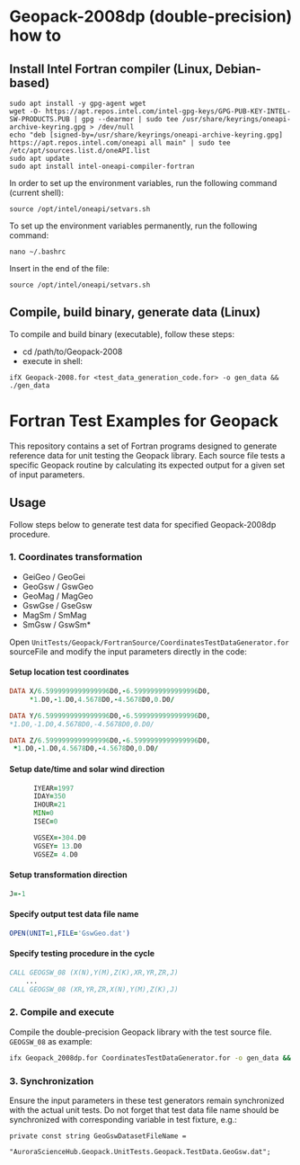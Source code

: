 # Geopack-2008dp (double-precision) how to

## Install Intel Fortran compiler (Linux, Debian-based)
```shell
sudo apt install -y gpg-agent wget
wget -O- https://apt.repos.intel.com/intel-gpg-keys/GPG-PUB-KEY-INTEL-SW-PRODUCTS.PUB | gpg --dearmor | sudo tee /usr/share/keyrings/oneapi-archive-keyring.gpg > /dev/null
echo "deb [signed-by=/usr/share/keyrings/oneapi-archive-keyring.gpg] https://apt.repos.intel.com/oneapi all main" | sudo tee /etc/apt/sources.list.d/oneAPI.list
sudo apt update
sudo apt install intel-oneapi-compiler-fortran
```
In order to set up the environment variables, run the following command (current shell):
```shell
source /opt/intel/oneapi/setvars.sh
```
To set up the environment variables permanently, run the following command:
```shell
nano ~/.bashrc
```
Insert in the end of the file:
```shell
source /opt/intel/oneapi/setvars.sh
```
## Compile, build binary, generate data (Linux)
To compile and build binary (executable), follow these steps:
- cd /path/to/Geopack-2008
- execute in shell:
```shell
ifX Geopack-2008.for <test_data_generation_code.for> -o gen_data && ./gen_data
```

# Fortran Test Examples for Geopack

This repository contains a set of Fortran programs designed to generate reference data for unit testing the Geopack library.
Each source file tests a specific Geopack routine by calculating its expected output for a given set of input parameters.

## Usage

Follow steps below to generate test data for specified Geopack-2008dp procedure.

### 1. Coordinates transformation
- GeiGeo / GeoGei
- GeoGsw / GswGeo
- GeoMag / MagGeo
- GswGse / GseGsw
- MagSm / SmMag
- SmGsw / GswSm*

Open `UnitTests/Geopack/FortranSource/CoordinatesTestDataGenerator.for` sourceFile and modify the input parameters directly in the code:

#### Setup location test coordinates
```fortran
DATA X/6.5999999999999996D0,-6.5999999999999996D0,
     *1.D0,-1.D0,4.5678D0,-4.5678D0,0.D0/

DATA Y/6.5999999999999996D0,-6.5999999999999996D0,
*1.D0,-1.D0,4.5678D0,-4.5678D0,0.D0/

DATA Z/6.5999999999999996D0,-6.5999999999999996D0,
 *1.D0,-1.D0,4.5678D0,-4.5678D0,0.D0/
```
#### Setup date/time and solar wind direction
```fortran
      IYEAR=1997
      IDAY=350
      IHOUR=21
      MIN=0
      ISEC=0

      VGSEX=-304.D0
      VGSEY= 13.D0
      VGSEZ= 4.D0
```
#### Setup transformation direction
```fortran
J=-1
```
#### Specify output test data file name
```fortran
OPEN(UNIT=1,FILE='GswGeo.dat')
```
#### Specify testing procedure in the cycle
```fortran
CALL GEOGSW_08 (X(N),Y(M),Z(K),XR,YR,ZR,J)
    ...
CALL GEOGSW_08 (XR,YR,ZR,X(N),Y(M),Z(K),J)
```

### 2. Compile and execute

Compile the double-precision Geopack library with the test source file.
`GEOGSW_08` as example:

```bash
ifx Geopack_2008dp.for CoordinatesTestDataGenerator.for -o gen_data && ./gen_data && rm gen_data && mv GswGeo.dat ../TestData/
```

### 3. Synchronization

Ensure the input parameters in these test generators remain synchronized with the actual unit tests.
Do not forget that test data file name should be synchronized with corresponding variable in test fixture, e.g.:
```
private const string GeoGswDatasetFileName =
        "AuroraScienceHub.Geopack.UnitTests.Geopack.TestData.GeoGsw.dat";
```
